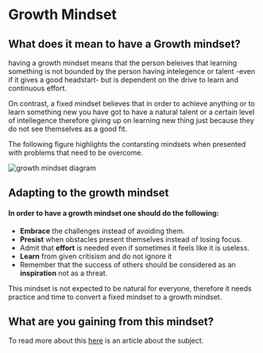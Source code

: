 # Growth Mindset

## What does it mean to have a Growth mindset?
having a growth mindset means that the person beleives that learning something is not bounded by the person having intelegence or talent -even if it gives a good headstart- but is dependent on the drive to learn and continuous effort.

On contrast, a fixed mindset believes that in order to achieve anything or to learn something new you have got to have a natural talent or a certain level of intellegence therefore giving up on learning new thing just because they do not see themselves as a good fit.

The following figure highlights the contarsting mindsets when presented with problems that need to be overcome.

![growth mindset diagram](https://3kllhk1ibq34qk6sp3bhtox1-wpengine.netdna-ssl.com/wp-content/uploads/NewGrowthMindset2.png)

## Adapting to the growth mindset

#### In order to have a growth mindset one should do the following:
* **Embrace** the challenges instead of avoiding them.
* **Presist** when obstacles present themselves instead of losing focus.
* Admit that **effort** is needed even if sometimes it feels like it is useless.
* **Learn** from given critisism and do not ignore it 
* Remember that the success of others should be considered as an **inspiration** not as a threat.

This mindset is not expected to be natural for everyone, therefore it needs practice and time to convert a fixed mindset to a growth mindset.



## What are you gaining from this mindset? 




To read more about this [here](https://www.atlassian.com/blog/inside-atlassian/growth-mindset) is an article about the subject.
